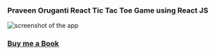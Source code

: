 ### Praveen Oruganti React Tic Tac Toe Game using React JS

![screenshot of the app](https://raw.githubusercontent.com/praveenorugantitech/praveenorugantitech-reactjs/master/0_Projects/praveenoruganti-tic-tac-toe-app/src/images/screenshot.PNG "Tic Tac Toe App")

### [Buy me a Book](https://bit.ly/388sUbE)

